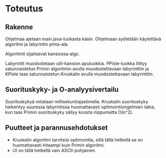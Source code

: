 # Toteutus  

## Rakenne  
Ohjelmaa ajetaan main.java-luokasta käsin. Ohjelmaan syötetään käytettävä algoritmi ja labyrintin pinta-ala.  

Algoritmit sijaitsevat kansiossa algo.  

Labyrintit muodostetaan util-kansion apuluokkia. PPiste-luokka liittyy satunnaistetun Primin algoritmin avulla muodostettavaan labyrinttiin ja KPiste taas satunnaistetun Kruskalin avulla muodostettavaan labyrinttiin.  

## Suorituskyky- ja O-analyysivertailu  
Suorituskykyä mitataan millisekuntiajastimella. Kruskalin suorituskyky heikentyy suuressa labyrintissa huomattavasti optimointiongelmien takia, kun taas Primin suorituskyky säilyy koosta riippumatta O(n^2).  
## Puutteet ja parannusehdotukset  
* Kruskalin algoritmi tarvitsisi optimointia, sillä tällä hetkellä se on huomattavasti hitaampi kuin Primin algoritmi.  
* UI on tällä hetkellä vain ASCII-pohjainen. 